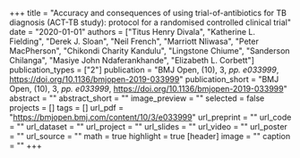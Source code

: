 +++
title = "Accuracy and consequences of using trial-of-antibiotics for TB diagnosis (ACT-TB study): protocol for a randomised controlled clinical trial"
date = "2020-01-01"
authors = ["Titus Henry Divala", "Katherine L. Fielding", "Derek J. Sloan", "Neil French", "Marriott Nliwasa", "Peter MacPherson", "Chikondi Charity Kandulu", "Lingstone Chiume", "Sanderson Chilanga", "Masiye John Ndaferankhande", "Elizabeth L. Corbett"]
publication_types = ["2"]
publication = "BMJ Open, (10), 3, _pp. e033999_, https://doi.org/10.1136/bmjopen-2019-033999"
publication_short = "BMJ Open, (10), 3, _pp. e033999_, https://doi.org/10.1136/bmjopen-2019-033999"
abstract = ""
abstract_short = ""
image_preview = ""
selected = false
projects = []
tags = []
url_pdf = "https://bmjopen.bmj.com/content/10/3/e033999"
url_preprint = ""
url_code = ""
url_dataset = ""
url_project = ""
url_slides = ""
url_video = ""
url_poster = ""
url_source = ""
math = true
highlight = true
[header]
image = ""
caption = ""
+++
